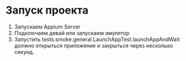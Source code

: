 # Запуск проекта

1. Запускаем Appium Server
2. Подключаем девай или запускаем эмулятор
3. Запустить tests.smoke.general.LaunchAppTest.launchAppAndWait должно открыться приложение и
   закрыться через несколько секунд.